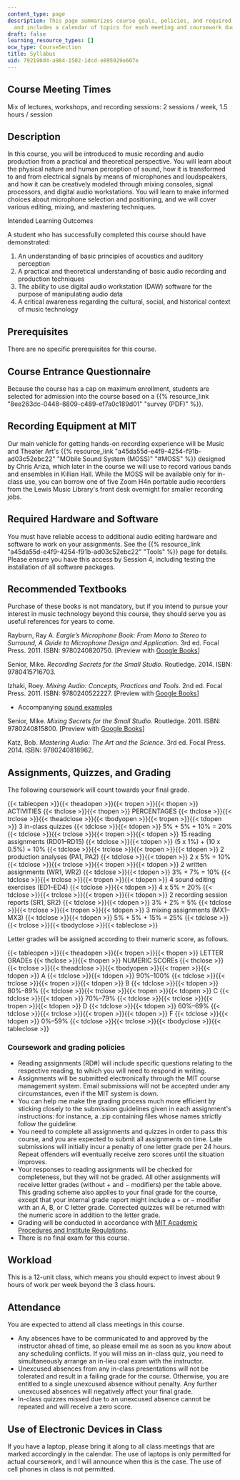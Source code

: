 ```yaml
---
content_type: page
description: This page summarizes course goals, policies, and required coursework,
  and includes a calendar of topics for each meeting and coursework due dates.
draft: false
learning_resource_types: []
ocw_type: CourseSection
title: Syllabus
uid: 792190d4-a984-1502-1dcd-e895929e607e
---
```

## Course Meeting Times

Mix of lectures, workshops, and recording sessions: 2 sessions / week, 1.5 hours / session

## Description

In this course, you will be introduced to music recording and audio production from a practical and theoretical perspective. You will learn about the physical nature and human perception of sound, how it is transformed to and from electrical signals by means of microphones and loudspeakers, and how it can be creatively modeled through mixing consoles, signal processors, and digital audio workstations. You will learn to make informed choices about microphone selection and positioning, and we will cover various editing, mixing, and mastering techniques.

Intended Learning Outcomes

A student who has successfully completed this course should have demonstrated:

1. An understanding of basic principles of acoustics and auditory perception
2. A practical and theoretical understanding of basic audio recording and production techniques
3. The ability to use digital audio workstation (DAW) software for the purpose of manipulating audio data
4. A critical awareness regarding the cultural, social, and historical context of music technology

## Prerequisites

There are no specific prerequisites for this course.

## Course Entrance Questionnaire

Because the course has a cap on maximum enrollment, students are selected for admission into the course based on a {{% resource_link "8ee263dc-0448-8809-c489-ef7a0c189d01" "survey (PDF)" %}}.

## Recording Equipment at MIT

Our main vehicle for getting hands-on recording experience will be Music and Theater Art's {{% resource_link "a45da55d-e4f9-4254-f91b-ad03c52ebc22" "MObile Sound System (MOSS)" "#MOSS" %}} designed by Chris Ariza, which later in the course we will use to record various bands and ensembles in Killian Hall. While the MOSS will be available only for in-class use, you can borrow one of five Zoom H4n portable audio recorders from the Lewis Music Library's front desk overnight for smaller recording jobs.

## Required Hardware and Software

You must have reliable access to additional audio editing hardware and software to work on your assignments. See the {{% resource_link "a45da55d-e4f9-4254-f91b-ad03c52ebc22" "Tools" %}} page for details. Please ensure you have this access by Session 4, including testing the installation of all software packages.

## Recommended Textbooks

Purchase of these books is not mandatory, but if you intend to pursue your interest in music technology beyond this course, they should serve you as useful references for years to come.

Rayburn, Ray A. *Eargle’s Microphone Book: From Mono to Stereo to Surround, A Guide to Microphone Design and Application*. 3rd ed. Focal Press. 2011. ISBN: 9780240820750. \[Preview with [Google Books](http://books.google.com/books?id=8jNMkIvgEqEC&pg=PAfrontcover)\]

Senior, Mike. *Recording Secrets for the Small Studio.* Routledge. 2014. ISBN: 9780415716703.

Izhaki, Roey. *Mixing Audio: Concepts, Practices and Tools*. 2nd ed. Focal Press. 2011. ISBN: 9780240522227. \[Preview with [Google Books](http://books.google.com/books?id=f-Rz8c73xh4C&pg=PAfrontcover)\]

- Accompanying [sound examples](https://www.taylorfrancis.com/books/mono/10.4324/9781003303077/mixing-audio-roey-izhaki?context=ubx&refId=fb73d8e1-c793-40d4-88a5-3ef8d2d18db6)

Senior, Mike. *Mixing Secrets for the Small Studio*. Routledge. 2011. ISBN: 9780240815800. \[Preview with [Google Books](http://books.google.com/books?id=69ssLE3UwD8C&pg=PAfrontcover)\]

Katz, Bob. *Mastering Audio: The Art and the Science*. 3rd ed. Focal Press. 2014. ISBN: 9780240818962.

## Assignments, Quizzes, and Grading

The following coursework will count towards your final grade.

{{< tableopen >}}{{< theadopen >}}{{< tropen >}}{{< thopen >}}
ACTIVITIES
{{< thclose >}}{{< thopen >}}
PERCENTAGES
{{< thclose >}}{{< trclose >}}{{< theadclose >}}{{< tbodyopen >}}{{< tropen >}}{{< tdopen >}}
3 in-class quizzes
{{< tdclose >}}{{< tdopen >}}
5% + 5% + 10% = 20%
{{< tdclose >}}{{< trclose >}}{{< tropen >}}{{< tdopen >}}
15 reading assignments (RD01–RD15)
{{< tdclose >}}{{< tdopen >}}
(5 x 1%) + (10 x 0.5%) = 10%
{{< tdclose >}}{{< trclose >}}{{< tropen >}}{{< tdopen >}}
2 production analyses (PA1, PA2)
{{< tdclose >}}{{< tdopen >}}
2 x 5% = 10%
{{< tdclose >}}{{< trclose >}}{{< tropen >}}{{< tdopen >}}
2 written assignments (WR1, WR2)
{{< tdclose >}}{{< tdopen >}}
3% + 7% = 10%
{{< tdclose >}}{{< trclose >}}{{< tropen >}}{{< tdopen >}}
4 sound editing exercises (ED1–ED4)
{{< tdclose >}}{{< tdopen >}}
4 x 5% = 20%
{{< tdclose >}}{{< trclose >}}{{< tropen >}}{{< tdopen >}}
2 recording session reports (SR1, SR2)
{{< tdclose >}}{{< tdopen >}}
3% + 2% = 5%
{{< tdclose >}}{{< trclose >}}{{< tropen >}}{{< tdopen >}}
3 mixing assignments (MX1–MX3)
{{< tdclose >}}{{< tdopen >}}
5% + 5% + 15% = 25%
{{< tdclose >}}{{< trclose >}}{{< tbodyclose >}}{{< tableclose >}}

Letter grades will be assigned according to their numeric score, as follows.

{{< tableopen >}}{{< theadopen >}}{{< tropen >}}{{< thopen >}}
LETTER GRADEs
{{< thclose >}}{{< thopen >}}
NUMERIC SCOREs
{{< thclose >}}{{< trclose >}}{{< theadclose >}}{{< tbodyopen >}}{{< tropen >}}{{< tdopen >}}
A
{{< tdclose >}}{{< tdopen >}}
90%–100%
{{< tdclose >}}{{< trclose >}}{{< tropen >}}{{< tdopen >}}
B
{{< tdclose >}}{{< tdopen >}}
80%–89%
{{< tdclose >}}{{< trclose >}}{{< tropen >}}{{< tdopen >}}
C
{{< tdclose >}}{{< tdopen >}}
70%–79%
{{< tdclose >}}{{< trclose >}}{{< tropen >}}{{< tdopen >}}
D
{{< tdclose >}}{{< tdopen >}}
60%–69%
{{< tdclose >}}{{< trclose >}}{{< tropen >}}{{< tdopen >}}
F
{{< tdclose >}}{{< tdopen >}}
0%–59%
{{< tdclose >}}{{< trclose >}}{{< tbodyclose >}}{{< tableclose >}}

### Coursework and grading policies

- Reading assignments (RD#) will include specific questions relating to the respective reading, to which you will need to respond in writing.
- Assignments will be submitted electronically through the MIT course management system. Email submissions will not be accepted under any circumstances, even if the MIT system is down.
- You can help me make the grading process much more efficient by sticking closely to the submission guidelines given in each assignment's instructions: for instance, a .zip containing files whose names strictly follow the guideline.
- You need to complete all assignments and quizzes in order to pass this course, and you are expected to submit all assignments on time. Late submissions will initially incur a penalty of one letter grade per 24 hours. Repeat offenders will eventually receive zero scores until the situation improves.
- Your responses to reading assignments will be checked for completeness, but they will not be graded. All other assignments will receive letter grades (without + and − modifiers) per the table above. This grading scheme also applies to your final grade for the course, except that your internal grade report might include a + or − modifier with an A, B, or C letter grade. Corrected quizzes will be returned with the numeric score in addition to the letter grade.
- Grading will be conducted in accordance with [MIT Academic Procedures and Institute Regulations](http://catalog.mit.edu/mit/procedures/academic-performance-grades/#gradestext).
- There is no final exam for this course.

## Workload

This is a 12-unit class, which means you should expect to invest about 9 hours of work per week beyond the 3 class hours.

## Attendance

You are expected to attend all class meetings in this course.

- Any absences have to be communicated to and approved by the instructor ahead of time, so please email me as soon as you know about any scheduling conflicts. If you will miss an in-class quiz, you need to simultaneously arrange an in-lieu oral exam with the instructor.
- Unexcused absences from any in-class presentations will not be tolerated and result in a failing grade for the course. Otherwise, you are entitled to a single unexcused absence without penalty. Any further unexcused absences will negatively affect your final grade.
- In-class quizzes missed due to an unexcused absence cannot be repeated and will receive a zero score.

## Use of Electronic Devices in Class

If you have a laptop, please bring it along to all class meetings that are marked accordingly in the calendar. The use of laptops is only permitted for actual coursework, and I will announce when this is the case. The use of cell phones in class is not permitted.